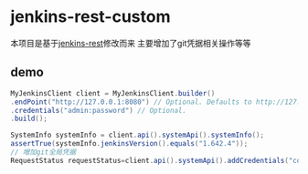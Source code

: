 # jenkins-rest-custom

本项目是基于[jenkins-rest](https://github.com/cdancy/jenkins-rest)修改而来
主要增加了git凭据相关操作等等

## demo

```java 
MyJenkinsClient client = MyJenkinsClient.builder()
.endPoint("http://127.0.0.1:8080") // Optional. Defaults to http://127.0.0.1:8080
.credentials("admin:password") // Optional.
.build();

SystemInfo systemInfo = client.api().systemApi().systemInfo();
assertTrue(systemInfo.jenkinsVersion().equals("1.642.4"));
// 增加git全局凭据
RequestStatus requestStatus=client.api().systemApi().addCredentials("code","root","1234555");

```
